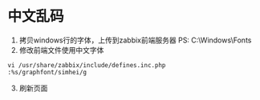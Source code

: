 # 中文乱码

1. 拷贝windows行的字体，上传到zabbix前端服务器 PS: C:\Windows\Fonts
2. 修改前端文件使用中文字体
```shell
vi /usr/share/zabbix/include/defines.inc.php
:%s/graphfont/simhei/g
```
3. 刷新页面
